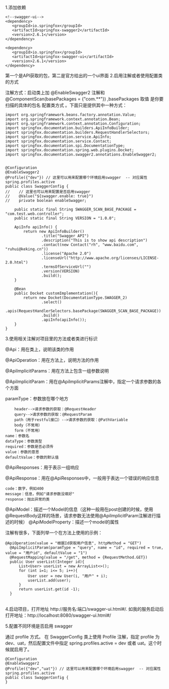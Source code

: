 1.添加依赖

``` 
<!--swagger-ui-->
<dependency>
   <groupId>io.springfox</groupId>
   <artifactId>springfox-swagger2</artifactId>
   <version>2.6.1</version>
</dependency>

<dependency>
   <groupId>io.springfox</groupId>
   <artifactId>springfox-swagger-ui</artifactId>
   <version>2.6.1</version>
</dependency>
```
第一个是API获取的包，第二是官方给出的一个ui界面
2.启用注解或者使用配置类的方式

注解方式：启动类上加 @EnableSwagger2 注解和 @ComponentScan(basePackages = {"com.**"})  ,basePackages 取值 是你要扫描的具体的包名
配置类方式 。下面只是提供其中一种方式：
```
import org.springframework.beans.factory.annotation.Value;
import org.springframework.context.annotation.Bean;
import org.springframework.context.annotation.Configuration;
import springfox.documentation.builders.ApiInfoBuilder;
import springfox.documentation.builders.RequestHandlerSelectors;
import springfox.documentation.service.ApiInfo;
import springfox.documentation.service.Contact;
import springfox.documentation.spi.DocumentationType;
import springfox.documentation.spring.web.plugins.Docket;
import springfox.documentation.swagger2.annotations.EnableSwagger2;


@Configuration
@EnableSwagger2
@Profile({"dev"}) // 这里可以用来配置哪个环境启用swagger  -- 对应属性spring.profiles.active
public class SwaggerConfig {
//    // 这里也可以用来配置是否启用swagger
//    @Value("${swagger.enable: true}")
//    private boolean enableSwagger;

    public static final String SWAGGER_SCAN_BASE_PACKAGE = "com.test.web.controller";
    public static final String VERSION = "1.0.0";

    ApiInfo apiInfo() {
        return new ApiInfoBuilder()
                .title("Swagger API")
                .description("This is to show api description")
                .contact(new Contact("rh", "www.baidu.com", "ruhui@keking.cn"))
                .license("Apache 2.0")
                .licenseUrl("http://www.apache.org/licenses/LICENSE-2.0.html")
                .termsOfServiceUrl("")
                .version(VERSION)
                .build();
    }

    @Bean
    public Docket customImplementation(){
        return new Docket(DocumentationType.SWAGGER_2)
                .select()
                .apis(RequestHandlerSelectors.basePackage(SWAGGER_SCAN_BASE_PACKAGE))
                .build()
                .apiInfo(apiInfo());
    }
}
```
 

3.使用相关注解对项目里的方法或者类进行标识

@Api：用在类上，说明该类的作用

@ApiOperation：用在方法上，说明方法的作用

@ApiImplicitParams：用在方法上包含一组参数说明

@ApiImplicitParam：用在@ApiImplicitParams注解中，指定一个请求参数的各个方面

   paramType：参数放在哪个地方
   
        header-->请求参数的获取：@RequestHeader
        query-->请求参数的获取：@RequestParam
        path（用于restful接口）-->请求参数的获取：@PathVariable
        body（不常用）
        form（不常用）
    name：参数名
    dataType：参数类型
    required：参数是否必须传
    value：参数的意思
    defaultValue：参数的默认值
    
@ApiResponses：用于表示一组响应

@ApiResponse：用在@ApiResponses中，一般用于表达一个错误的响应信息

    code：数字，例如400
    message：信息，例如"请求参数没填好"
    response：抛出异常的类
    
@ApiModel：描述一个Model的信息（这种一般用在post创建的时候，使用@RequestBody这样的场景，请求参数无法使用@ApiImplicitParam注解进行描述的时候）
   @ApiModelProperty：描述一个model的属性

注解有很多，下面列举一个在方法上使用的示例：
```
@ApiOperation(value = "根据Id获取用户信息", httpMethod = "GET")
  @ApiImplicitParam(paramType = "query", name = "id", required = true, value = "用户id", defaultValue = "1")
  @RequestMapping(value = "/get", method = {RequestMethod.GET})
  public User userList(Integer id){
      List<User> userList = new ArrayList<>();
      for (int i=1; i<= 5; i++){
          User user = new User(i, "用户" + i);
          userList.add(user);
      }
      return userList.get(id -1);
  }
　　
```
4.启动项目，打开地址 http://服务名:端口/swagger-ui.html#/. 如我的服务启动后打开地址：http://localhost:8080/swagger-ui.html#/


5.配置不同环境是否启用  swagger


通过 profile 方式。 在  SwaggerConfig  类上使用 Profile 注解，指定 profile 为 dev、uat，然后配置文件中指定 spring.profiles.active = dev 或者 uat。这个时候就启用了。
```
@Configuration
@EnableSwagger2
@Profile({"dev","uat"}) // 这里可以用来配置哪个环境启用swagger  -- 对应属性spring.profiles.active
public class SwaggerConfig {
}
 
```